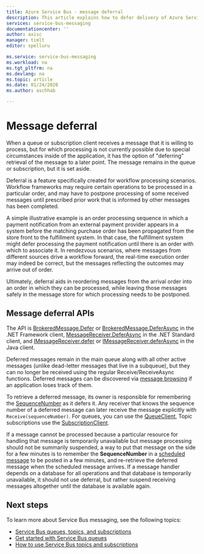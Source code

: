 ```yaml
---
title: Azure Service Bus - message deferral
description: This article explains how to defer delivery of Azure Service Bus messages. The message remains in the queue or subscription, but it is set aside.
services: service-bus-messaging
documentationcenter: ''
author: axisc
manager: timlt
editor: spelluru

ms.service: service-bus-messaging
ms.workload: na
ms.tgt_pltfrm: na
ms.devlang: na
ms.topic: article
ms.date: 01/24/2020
ms.author: aschhab

---
```


# Message deferral

When a queue or subscription client receives a message that it is willing to process, but for which processing is not currently possible due to special circumstances inside of the application, it has the option of "deferring" retrieval of the message to a later point. The message remains in the queue or subscription, but it is set aside.

Deferral is a feature specifically created for workflow processing scenarios. Workflow frameworks may require certain operations to be processed in a particular order, and may have to postpone processing of some received messages until prescribed prior work that is informed by other messages has been completed.

A simple illustrative example is an order processing sequence in which a payment notification from an external payment provider appears in a system before the matching purchase order has been propagated from the store front to the fulfillment system. In that case, the fulfillment system might defer processing the payment notification until there is an order with which to associate it. In rendezvous scenarios, where messages from different sources drive a workflow forward, the real-time execution order may indeed be correct, but the messages reflecting the outcomes may arrive out of order.

Ultimately, deferral aids in reordering messages from the arrival order into an order in which they can be processed, while leaving those messages safely in the message store for which processing needs to be postponed.

## Message deferral APIs

The API is [BrokeredMessage.Defer](/dotnet/api/microsoft.servicebus.messaging.brokeredmessage.defer?view=azureservicebus-4.1.1#Microsoft_ServiceBus_Messaging_BrokeredMessage_Defer) or [BrokeredMessage.DeferAsync](/dotnet/api/microsoft.servicebus.messaging.brokeredmessage.deferasync?view=azureservicebus-4.1.1#Microsoft_ServiceBus_Messaging_BrokeredMessage_DeferAsync) in the .NET Framework client, [MessageReceiver.DeferAsync](/dotnet/api/microsoft.azure.servicebus.core.messagereceiver.deferasync) in the .NET Standard client, and [IMessageReceiver.defer](/java/api/com.microsoft.azure.servicebus.imessagereceiver.defer?view=azure-java-stable) or [IMessageReceiver.deferAsync](/java/api/com.microsoft.azure.servicebus.imessagereceiver.deferasync?view=azure-java-stable) in the Java client. 

Deferred messages remain in the main queue along with all other active messages (unlike dead-letter messages that live in a subqueue), but they can no longer be received using the regular Receive/ReceiveAsync functions. Deferred messages can be discovered via [message browsing](message-browsing.md) if an application loses track of them.

To retrieve a deferred message, its owner is responsible for remembering the [SequenceNumber](/dotnet/api/microsoft.azure.servicebus.message.systempropertiescollection.sequencenumber#Microsoft_Azure_ServiceBus_Message_SystemPropertiesCollection_SequenceNumber) as it defers it. Any receiver that knows the sequence number of a deferred message can later receive the message explicitly with `Receive(sequenceNumber)`. For queues, you can use the [QueueClient](/dotnet/api/microsoft.servicebus.messaging.queueclient), Topic subscriptions use the [SubscriptionClient](/dotnet/api/microsoft.servicebus.messaging.subscriptionclient).

If a message cannot be processed because a particular resource for handling that message is temporarily unavailable but message processing should not be summarily suspended, a way to put that message on the side for a few minutes is to remember the **SequenceNumber** in a [scheduled message](message-sequencing.md) to be posted in a few minutes, and re-retrieve the deferred message when the scheduled message arrives. If a message handler depends on a database for all operations and that database is temporarily unavailable, it should not use deferral, but rather suspend receiving messages altogether until the database is available again.


## Next steps

To learn more about Service Bus messaging, see the following topics:

* [Service Bus queues, topics, and subscriptions](service-bus-queues-topics-subscriptions.md)
* [Get started with Service Bus queues](service-bus-dotnet-get-started-with-queues.md)
* [How to use Service Bus topics and subscriptions](service-bus-dotnet-how-to-use-topics-subscriptions.md)
